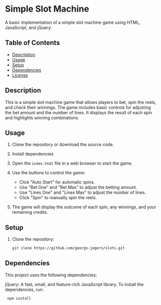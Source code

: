# Simple Slot Machine

A basic implementation of a simple slot machine game using HTML, JavaScript, and jQuery.

## Table of Contents

- [Description](#description)
- [Usage](#usage)
- [Setup](#setup)
- [Dependencies](#dependencies)
- [License](#license)

## Description

This is a simple slot machine game that allows players to bet, spin the reels, and check their winnings. The game includes basic controls for adjusting the bet amount and the number of lines. It displays the result of each spin and highlights winning combinations.

## Usage

1. Clone the repository or download the source code.

2. Install dependencies

3. Open the `index.html` file in a web browser to start the game.

3. Use the buttons to control the game:
    - Click "Auto Start" for automatic spins.
    - Use "Bet One" and "Bet Max" to adjust the betting amount.
    - Use "Lines One" and "Lines Max" to adjust the number of lines.
    - Click "Spin" to manually spin the reels.

4. The game will display the outcome of each spin, any winnings, and your remaining credits.

## Setup

1. Clone the repository:

   ```bash
   git clone https://github.com/georgs-jegers/slots.git

## Dependencies

This project uses the following dependencies:

jQuery: A fast, small, and feature-rich JavaScript library.
To install the dependencies, run:

   ```bash
    npm install
